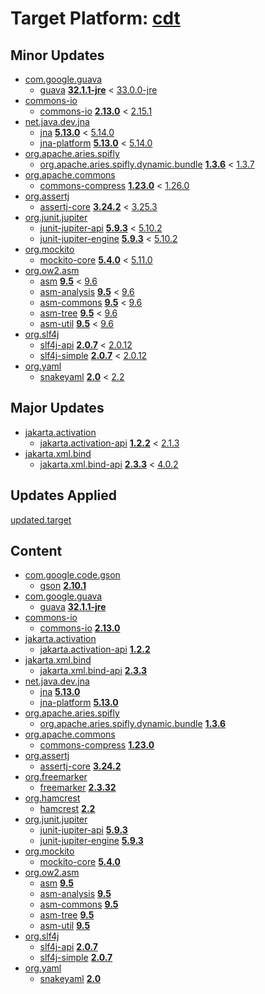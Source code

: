 # Target Platform: [cdt](https://raw.githubusercontent.com/eclipse-cdt/cdt/main/releng/org.eclipse.cdt.target/cdt.target)

## Minor Updates
 - [com.google.guava](https://repo1.maven.org/maven2/com/google/guava/)
    - [guava](https://repo1.maven.org/maven2/com/google/guava/guava/) **[32.1.1-jre](https://repo1.maven.org/maven2/com/google/guava/guava/32.1.1-jre)** < [33.0.0-jre](https://repo1.maven.org/maven2/com/google/guava/guava/33.0.0-jre/)
 - [commons-io](https://repo1.maven.org/maven2/commons-io/)
    - [commons-io](https://repo1.maven.org/maven2/commons-io/commons-io/) **[2.13.0](https://repo1.maven.org/maven2/commons-io/commons-io/2.13.0)** < [2.15.1](https://repo1.maven.org/maven2/commons-io/commons-io/2.15.1/)
 - [net.java.dev.jna](https://repo1.maven.org/maven2/net/java/dev/jna/)
    - [jna](https://repo1.maven.org/maven2/net/java/dev/jna/jna/) **[5.13.0](https://repo1.maven.org/maven2/net/java/dev/jna/jna/5.13.0)** < [5.14.0](https://repo1.maven.org/maven2/net/java/dev/jna/jna/5.14.0/)
    - [jna-platform](https://repo1.maven.org/maven2/net/java/dev/jna/jna-platform/) **[5.13.0](https://repo1.maven.org/maven2/net/java/dev/jna/jna-platform/5.13.0)** < [5.14.0](https://repo1.maven.org/maven2/net/java/dev/jna/jna-platform/5.14.0/)
 - [org.apache.aries.spifly](https://repo1.maven.org/maven2/org/apache/aries/spifly/)
    - [org.apache.aries.spifly.dynamic.bundle](https://repo1.maven.org/maven2/org/apache/aries/spifly/org.apache.aries.spifly.dynamic.bundle/) **[1.3.6](https://repo1.maven.org/maven2/org/apache/aries/spifly/org.apache.aries.spifly.dynamic.bundle/1.3.6)** < [1.3.7](https://repo1.maven.org/maven2/org/apache/aries/spifly/org.apache.aries.spifly.dynamic.bundle/1.3.7/)
 - [org.apache.commons](https://repo1.maven.org/maven2/org/apache/commons/)
    - [commons-compress](https://repo1.maven.org/maven2/org/apache/commons/commons-compress/) **[1.23.0](https://repo1.maven.org/maven2/org/apache/commons/commons-compress/1.23.0)** < [1.26.0](https://repo1.maven.org/maven2/org/apache/commons/commons-compress/1.26.0/)
 - [org.assertj](https://repo1.maven.org/maven2/org/assertj/)
    - [assertj-core](https://repo1.maven.org/maven2/org/assertj/assertj-core/) **[3.24.2](https://repo1.maven.org/maven2/org/assertj/assertj-core/3.24.2)** < [3.25.3](https://repo1.maven.org/maven2/org/assertj/assertj-core/3.25.3/)
 - [org.junit.jupiter](https://repo1.maven.org/maven2/org/junit/jupiter/)
    - [junit-jupiter-api](https://repo1.maven.org/maven2/org/junit/jupiter/junit-jupiter-api/) **[5.9.3](https://repo1.maven.org/maven2/org/junit/jupiter/junit-jupiter-api/5.9.3)** < [5.10.2](https://repo1.maven.org/maven2/org/junit/jupiter/junit-jupiter-api/5.10.2/)
    - [junit-jupiter-engine](https://repo1.maven.org/maven2/org/junit/jupiter/junit-jupiter-engine/) **[5.9.3](https://repo1.maven.org/maven2/org/junit/jupiter/junit-jupiter-engine/5.9.3)** < [5.10.2](https://repo1.maven.org/maven2/org/junit/jupiter/junit-jupiter-engine/5.10.2/)
 - [org.mockito](https://repo1.maven.org/maven2/org/mockito/)
    - [mockito-core](https://repo1.maven.org/maven2/org/mockito/mockito-core/) **[5.4.0](https://repo1.maven.org/maven2/org/mockito/mockito-core/5.4.0)** < [5.11.0](https://repo1.maven.org/maven2/org/mockito/mockito-core/5.11.0/)
 - [org.ow2.asm](https://repo1.maven.org/maven2/org/ow2/asm/)
    - [asm](https://repo1.maven.org/maven2/org/ow2/asm/asm/) **[9.5](https://repo1.maven.org/maven2/org/ow2/asm/asm/9.5)** < [9.6](https://repo1.maven.org/maven2/org/ow2/asm/asm/9.6/)
    - [asm-analysis](https://repo1.maven.org/maven2/org/ow2/asm/asm-analysis/) **[9.5](https://repo1.maven.org/maven2/org/ow2/asm/asm-analysis/9.5)** < [9.6](https://repo1.maven.org/maven2/org/ow2/asm/asm-analysis/9.6/)
    - [asm-commons](https://repo1.maven.org/maven2/org/ow2/asm/asm-commons/) **[9.5](https://repo1.maven.org/maven2/org/ow2/asm/asm-commons/9.5)** < [9.6](https://repo1.maven.org/maven2/org/ow2/asm/asm-commons/9.6/)
    - [asm-tree](https://repo1.maven.org/maven2/org/ow2/asm/asm-tree/) **[9.5](https://repo1.maven.org/maven2/org/ow2/asm/asm-tree/9.5)** < [9.6](https://repo1.maven.org/maven2/org/ow2/asm/asm-tree/9.6/)
    - [asm-util](https://repo1.maven.org/maven2/org/ow2/asm/asm-util/) **[9.5](https://repo1.maven.org/maven2/org/ow2/asm/asm-util/9.5)** < [9.6](https://repo1.maven.org/maven2/org/ow2/asm/asm-util/9.6/)
 - [org.slf4j](https://repo1.maven.org/maven2/org/slf4j/)
    - [slf4j-api](https://repo1.maven.org/maven2/org/slf4j/slf4j-api/) **[2.0.7](https://repo1.maven.org/maven2/org/slf4j/slf4j-api/2.0.7)** < [2.0.12](https://repo1.maven.org/maven2/org/slf4j/slf4j-api/2.0.12/)
    - [slf4j-simple](https://repo1.maven.org/maven2/org/slf4j/slf4j-simple/) **[2.0.7](https://repo1.maven.org/maven2/org/slf4j/slf4j-simple/2.0.7)** < [2.0.12](https://repo1.maven.org/maven2/org/slf4j/slf4j-simple/2.0.12/)
 - [org.yaml](https://repo1.maven.org/maven2/org/yaml/)
    - [snakeyaml](https://repo1.maven.org/maven2/org/yaml/snakeyaml/) **[2.0](https://repo1.maven.org/maven2/org/yaml/snakeyaml/2.0)** < [2.2](https://repo1.maven.org/maven2/org/yaml/snakeyaml/2.2/)

## Major Updates
 - [jakarta.activation](https://repo1.maven.org/maven2/jakarta/activation/)
    - [jakarta.activation-api](https://repo1.maven.org/maven2/jakarta/activation/jakarta.activation-api/) **[1.2.2](https://repo1.maven.org/maven2/jakarta/activation/jakarta.activation-api/1.2.2)** < [2.1.3](https://repo1.maven.org/maven2/jakarta/activation/jakarta.activation-api/2.1.3/)
 - [jakarta.xml.bind](https://repo1.maven.org/maven2/jakarta/xml/bind/)
    - [jakarta.xml.bind-api](https://repo1.maven.org/maven2/jakarta/xml/bind/jakarta.xml.bind-api/) **[2.3.3](https://repo1.maven.org/maven2/jakarta/xml/bind/jakarta.xml.bind-api/2.3.3)** < [4.0.2](https://repo1.maven.org/maven2/jakarta/xml/bind/jakarta.xml.bind-api/4.0.2/)

## Updates Applied
[updated.target](updated.target)

## Content
 - [com.google.code.gson](https://repo1.maven.org/maven2/com/google/code/gson/)
    - [gson](https://repo1.maven.org/maven2/com/google/code/gson/gson/) **[2.10.1](https://repo1.maven.org/maven2/com/google/code/gson/gson/2.10.1)**
 - [com.google.guava](https://repo1.maven.org/maven2/com/google/guava/)
    - [guava](https://repo1.maven.org/maven2/com/google/guava/guava/) **[32.1.1-jre](https://repo1.maven.org/maven2/com/google/guava/guava/32.1.1-jre)**
 - [commons-io](https://repo1.maven.org/maven2/commons-io/)
    - [commons-io](https://repo1.maven.org/maven2/commons-io/commons-io/) **[2.13.0](https://repo1.maven.org/maven2/commons-io/commons-io/2.13.0)**
 - [jakarta.activation](https://repo1.maven.org/maven2/jakarta/activation/)
    - [jakarta.activation-api](https://repo1.maven.org/maven2/jakarta/activation/jakarta.activation-api/) **[1.2.2](https://repo1.maven.org/maven2/jakarta/activation/jakarta.activation-api/1.2.2)**
 - [jakarta.xml.bind](https://repo1.maven.org/maven2/jakarta/xml/bind/)
    - [jakarta.xml.bind-api](https://repo1.maven.org/maven2/jakarta/xml/bind/jakarta.xml.bind-api/) **[2.3.3](https://repo1.maven.org/maven2/jakarta/xml/bind/jakarta.xml.bind-api/2.3.3)**
 - [net.java.dev.jna](https://repo1.maven.org/maven2/net/java/dev/jna/)
    - [jna](https://repo1.maven.org/maven2/net/java/dev/jna/jna/) **[5.13.0](https://repo1.maven.org/maven2/net/java/dev/jna/jna/5.13.0)**
    - [jna-platform](https://repo1.maven.org/maven2/net/java/dev/jna/jna-platform/) **[5.13.0](https://repo1.maven.org/maven2/net/java/dev/jna/jna-platform/5.13.0)**
 - [org.apache.aries.spifly](https://repo1.maven.org/maven2/org/apache/aries/spifly/)
    - [org.apache.aries.spifly.dynamic.bundle](https://repo1.maven.org/maven2/org/apache/aries/spifly/org.apache.aries.spifly.dynamic.bundle/) **[1.3.6](https://repo1.maven.org/maven2/org/apache/aries/spifly/org.apache.aries.spifly.dynamic.bundle/1.3.6)**
 - [org.apache.commons](https://repo1.maven.org/maven2/org/apache/commons/)
    - [commons-compress](https://repo1.maven.org/maven2/org/apache/commons/commons-compress/) **[1.23.0](https://repo1.maven.org/maven2/org/apache/commons/commons-compress/1.23.0)**
 - [org.assertj](https://repo1.maven.org/maven2/org/assertj/)
    - [assertj-core](https://repo1.maven.org/maven2/org/assertj/assertj-core/) **[3.24.2](https://repo1.maven.org/maven2/org/assertj/assertj-core/3.24.2)**
 - [org.freemarker](https://repo1.maven.org/maven2/org/freemarker/)
    - [freemarker](https://repo1.maven.org/maven2/org/freemarker/freemarker/) **[2.3.32](https://repo1.maven.org/maven2/org/freemarker/freemarker/2.3.32)**
 - [org.hamcrest](https://repo1.maven.org/maven2/org/hamcrest/)
    - [hamcrest](https://repo1.maven.org/maven2/org/hamcrest/hamcrest/) **[2.2](https://repo1.maven.org/maven2/org/hamcrest/hamcrest/2.2)**
 - [org.junit.jupiter](https://repo1.maven.org/maven2/org/junit/jupiter/)
    - [junit-jupiter-api](https://repo1.maven.org/maven2/org/junit/jupiter/junit-jupiter-api/) **[5.9.3](https://repo1.maven.org/maven2/org/junit/jupiter/junit-jupiter-api/5.9.3)**
    - [junit-jupiter-engine](https://repo1.maven.org/maven2/org/junit/jupiter/junit-jupiter-engine/) **[5.9.3](https://repo1.maven.org/maven2/org/junit/jupiter/junit-jupiter-engine/5.9.3)**
 - [org.mockito](https://repo1.maven.org/maven2/org/mockito/)
    - [mockito-core](https://repo1.maven.org/maven2/org/mockito/mockito-core/) **[5.4.0](https://repo1.maven.org/maven2/org/mockito/mockito-core/5.4.0)**
 - [org.ow2.asm](https://repo1.maven.org/maven2/org/ow2/asm/)
    - [asm](https://repo1.maven.org/maven2/org/ow2/asm/asm/) **[9.5](https://repo1.maven.org/maven2/org/ow2/asm/asm/9.5)**
    - [asm-analysis](https://repo1.maven.org/maven2/org/ow2/asm/asm-analysis/) **[9.5](https://repo1.maven.org/maven2/org/ow2/asm/asm-analysis/9.5)**
    - [asm-commons](https://repo1.maven.org/maven2/org/ow2/asm/asm-commons/) **[9.5](https://repo1.maven.org/maven2/org/ow2/asm/asm-commons/9.5)**
    - [asm-tree](https://repo1.maven.org/maven2/org/ow2/asm/asm-tree/) **[9.5](https://repo1.maven.org/maven2/org/ow2/asm/asm-tree/9.5)**
    - [asm-util](https://repo1.maven.org/maven2/org/ow2/asm/asm-util/) **[9.5](https://repo1.maven.org/maven2/org/ow2/asm/asm-util/9.5)**
 - [org.slf4j](https://repo1.maven.org/maven2/org/slf4j/)
    - [slf4j-api](https://repo1.maven.org/maven2/org/slf4j/slf4j-api/) **[2.0.7](https://repo1.maven.org/maven2/org/slf4j/slf4j-api/2.0.7)**
    - [slf4j-simple](https://repo1.maven.org/maven2/org/slf4j/slf4j-simple/) **[2.0.7](https://repo1.maven.org/maven2/org/slf4j/slf4j-simple/2.0.7)**
 - [org.yaml](https://repo1.maven.org/maven2/org/yaml/)
    - [snakeyaml](https://repo1.maven.org/maven2/org/yaml/snakeyaml/) **[2.0](https://repo1.maven.org/maven2/org/yaml/snakeyaml/2.0)**
